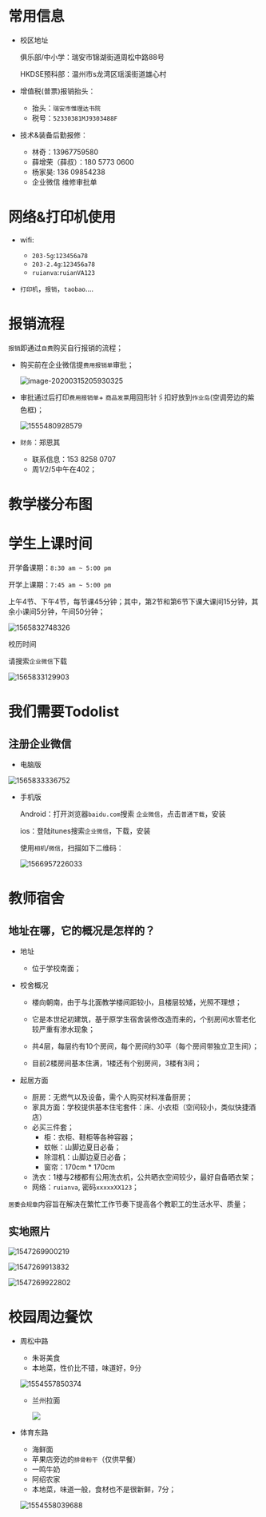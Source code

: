 # 常用信息

- 校区地址

  俱乐部/中小学：瑞安市锦湖街道周松中路88号

  HKDSE预科部：温州市s龙湾区瑶溪街道雄心村

- 增值税(普票)报销抬头：

  - 抬头：`瑞安市惟理达书院`
  - 税号：`52330381MJ9303488F`

- 技术&装备后勤报修：

  - 林奇：13967759580
  - 薛增荣（薛叔）：180 5773 0600
  - 杨家昊: 136 09854238
  - 企业微信 维修审批单

# 网络&打印机使用

- wifi:

  - `203-5g`:`123456a78`
  - `203-2.4g`:`123456a78`
  - `ruianva`:`ruianVA123`

- `打印机`，`报销`，`taobao`.... 

  

# 报销流程

`报销`即通过`自费`购买自行报销的流程；

- 购买前在企业微信提`费用报销单`审批；

  ![image-20200315205930325](media/image-20200315205930325.png)

- 审批通过后打印`费用报销单`+ `商品发票`用回形针🖇扣好放到`作业岛`(空调旁边的紫色框)；

  ![1555480928579](media/1555480928579.png)

- `财务`：郑恩其

  - 联系信息：153 8258 0707
  - 周1/2/5中午在402；



# 教学楼分布图





# 学生上课时间

开学备课期：`8:30 am ~ 5:00 pm`

开学上课期：`7:45 am ~ 5:00 pm`

上午4节、下午4节，每节课45分钟；其中，第2节和第6节下课大课间15分钟，其余小课间5分钟，午间50分钟；

![1565832748326](media/1565832748326.png)

校历时间

请搜索`企业微信`下载

![1565833129903](media/1565833129903.png)

# 我们需要Todolist

## 注册企业微信

- 电脑版

![1565833336752](media/1565833336752.png)

- 手机版

  Android：打开浏览器`baidu.com`搜索 `企业微信`，点击`普通下载`，安装

  ios：登陆itunes搜索`企业微信`，下载，安装

  使用`相机`/`微信`，扫描如下二维码：

  ![1566957226033](media/1566957226033.png)

# 教师宿舍

## 地址在哪，它的概况是怎样的？

- 地址

  - 位于学校南面；
- 校舍概况

  - 楼向朝南，由于与北面教学楼间距较小，且楼层较矮，光照不理想；

  - 它是本世纪初建筑，基于原学生宿舍装修改造而来的，个别房间水管老化较严重有渗水现象；

  - 共4层，每层约有10个房间，每个房间约30平（每个房间带独立卫生间）；

  - 目前2楼房间基本住满，1楼还有个别房间，3楼有3间；

- 起居方面
  - 厨房：无燃气以及设备，需个人购买材料准备厨房；
  - 家具方面：学校提供基本住宅套件：床、小衣柜（空间较小，类似快捷酒店）
  - 必买三件套；
    - 柜：衣柜、鞋柜等各种容器；
    - 蚊帐：山脚边夏日必备；
    - 除湿机：山脚边夏日必备；
    - 窗帘：170cm * 170cm
  - 洗衣：1楼与2楼都有公用洗衣机，公共晒衣空间较少，最好自备晒衣架；
  - 网络：`ruianva`, 密码`xxxxxXX123`；

`居委会规章`内容旨在解决在繁忙工作节奏下提高各个教职工的生活水平、质量；

## 实地照片

![1547269900219](media/1547269900219.png)

![1547269913832](media/1547269913832.png)

![1547269922802](media/1547269922802.png)





# 校园周边餐饮

- 周松中路

  - 朱哥美食
  - 本地菜，性价比不错，味道好，9分

  ![1554557850374](media/1554557850374.png)

  - 兰州拉面

    ![](media/1554558508440.png)

- 体育东路

  - 海鲜面
  - 苹果店旁边的`排骨粉干`（仅供早餐）
  - 一鸣牛奶
  - 阿绍农家
  - 本地菜，味道一般，食材也不是很新鲜，7分；

  ![1554558039688](media/1554558039688.png)


